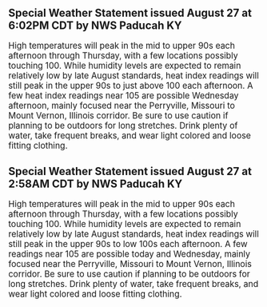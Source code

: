 <p>
   <h2>Special Weather Statement issued August 27 at 6:02PM CDT by NWS Paducah KY</h2>
   <div style="font-size:120%">High temperatures will peak in the mid to upper 90s each afternoon
      through Thursday, with a few locations possibly touching 100.
      While humidity levels are expected to remain relatively low by
      late August standards, heat index readings will still peak in the
      upper 90s to just above 100 each afternoon. A few heat index
      readings near 105 are possible Wednesday afternoon, mainly focused
      near the Perryville, Missouri to Mount Vernon, Illinois corridor.
      Be sure to use caution if planning to be outdoors for long
      stretches. Drink plenty of water, take frequent breaks, and wear
      light colored and loose fitting clothing.
   </div>
</p>
<p>
   <h2>Special Weather Statement issued August 27 at 2:58AM CDT by NWS Paducah KY</h2>
   <div style="font-size:120%">High temperatures will peak in the mid to upper 90s each afternoon
      through Thursday, with a few locations possibly touching 100.
      While humidity levels are expected to remain relatively low by
      late August standards, heat index readings will still peak in the
      upper 90s to low 100s each afternoon. A few readings near 105 are
      possible today and Wednesday, mainly focused near the Perryville,
      Missouri to Mount Vernon, Illinois corridor. Be sure to use
      caution if planning to be outdoors for long stretches. Drink
      plenty of water, take frequent breaks, and wear light colored and
      loose fitting clothing.
   </div>
</p>